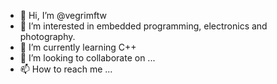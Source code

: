 - 👋 Hi, I’m @vegrimftw
- 👀 I’m interested in embedded programming, electronics and photography.
- 🌱 I’m currently learning C++
- 💞️ I’m looking to collaborate on ...
- 📫 How to reach me ...

<!---
vegrimftw/vegrimftw is a ✨ special ✨ repository because its `README.md` (this file) appears on your GitHub profile.
You can click the Preview link to take a look at your changes.
--->

